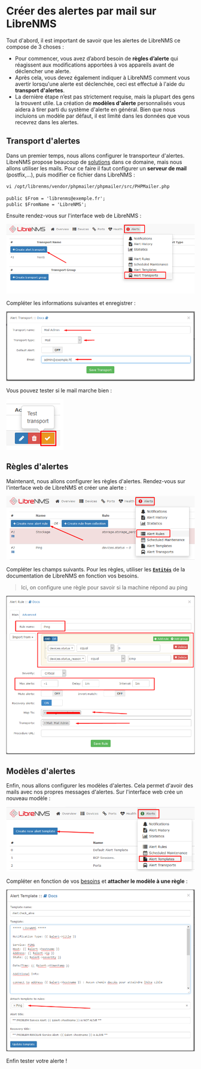 # Créer des alertes par mail sur LibreNMS

Tout d'abord, il est important de savoir que les alertes de LibreNMS ce compose de 3 choses :

- Pour commencer, vous avez d’abord besoin de **règles d’alerte** qui réagissent aux modifications apportées à vos appareils avant de déclencher une alerte.
- Après cela, vous devez également indiquer à LibreNMS comment vous avertir lorsqu'une alerte est déclenchée, ceci est effectué à l'aide du **transport d'alertes**.
- La dernière étape n’est pas strictement requise, mais la plupart des gens la trouvent utile. La création de **modèles d'alerte** personnalisés vous aidera à tirer parti du système d'alerte en général. Bien que nous incluions un modèle par défaut, il est limité dans les données que vous recevrez dans les alertes.

## Transport d'alertes

Dans un premier temps, nous allons configurer le transporteur d'alertes. LibreNMS propose beaucoup de [solutions](https://docs.librenms.org/Alerting/Transports/) dans ce domaine, mais nous allons utiliser les mails. Pour ce faire il faut configurer un **serveur de mail** (postfix,...), puis modifier ce fichier dans LibreNMS :

```
vi /opt/librenms/vendor/phpmailer/phpmailer/src/PHPMailer.php

public $From = 'librenms@exemple.fr';
public $FromName = 'LibreNMS';
```

Ensuite rendez-vous sur l'interface web de LibreNMS :

![Screenshot_2](https://raw.githubusercontent.com/KyoshinSan/LibreNMS/master/Doc%20librenms/Screenshot_2.png)

Compléter les informations suivantes et enregistrer :

![Screenshot_3](https://raw.githubusercontent.com/KyoshinSan/LibreNMS/master/Doc%20librenms/Screenshot_3.png)

Vous pouvez tester si le mail marche bien :

![Screenshot_4](https://raw.githubusercontent.com/KyoshinSan/LibreNMS/master/Doc%20librenms/Screenshot_4.png)

## Règles d'alertes

Maintenant, nous allons configurer les règles d'alertes. Rendez-vous sur l'interface web de LibreNMS et créer une alerte :

![Screenshot_5](https://raw.githubusercontent.com/KyoshinSan/LibreNMS/master/Doc%20librenms/Screenshot_5.png)

Compléter les champs suivants. Pour les règles, utiliser les [**`Entités`**](https://docs.librenms.org/Alerting/Entities/) de la documentation de LibreNMS en fonction vos besoins.
> Ici, on configure une règle pour savoir si la machine répond au ping

![Screenshot_6](https://raw.githubusercontent.com/KyoshinSan/LibreNMS/master/Doc%20librenms/Screenshot_6.png)


## Modèles d'alertes

Enfin, nous allons configurer les modèles d'alertes. Cela permet d'avoir des mails avec nos propres messages d'alertes. Sur l'interface web crée un nouveau modèle :

![Screenshot_7](https://raw.githubusercontent.com/KyoshinSan/LibreNMS/master/Doc%20librenms/Screenshot_7.png)

Compléter en fonction de vos [besoins](https://docs.librenms.org/Alerting/Templates/) et **attacher le modèle à une règle** :

![Screenshot_8](https://raw.githubusercontent.com/KyoshinSan/LibreNMS/master/Doc%20librenms/Screenshot_8.png)

Enfin tester votre alerte !
